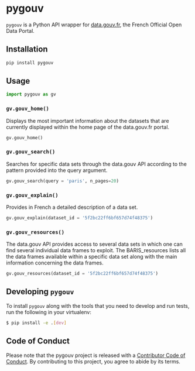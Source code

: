 # pygouv

`pygouv` is a Python API wrapper for [data.gouv.fr](https://www.data.gouv.fr/fr/), the French Official Open Data Portal.

## Installation

```python
pip install pygouv
```

## Usage

```python
import pygouv as gv

```

### `gv.gouv_home()`

Displays the most important information about the datasets that are currently displayed within the home page of the data.gouv.fr portal.

```python
gv.gouv_home()
```

### `gv.gouv_search()`

Searches for specific data sets through the data.gouv API according to the pattern provided into the query argument.

```python
gv.gouv_search(query = 'paris', n_pages=20)
```

### `gv.gouv_explain()`

Provides in French a detailed description of a data set.

```python
gv.gouv_explain(dataset_id = '5f2bc22ff6bf657d74f48375')
```

### `gv.gouv_resources()`

The data.gouv API provides access to several data sets in which one can find several individual data frames to exploit. The BARIS_resources lists all the data frames available within a specific data set along with the main information concerning the data frames.

```python
gv.gouv_resources(dataset_id = '5f2bc22ff6bf657d74f48375')
```

## Developing `pygouv`

To install `pygouv` along with the tools that you need to develop and run tests, run the following in your virtualenv:

```bash
$ pip install -e .[dev]
```

## Code of Conduct

Please note that the pygouv project is released with a [Contributor Code of Conduct](https://contributor-covenant.org/version/2/0/CODE_OF_CONDUCT.html). By contributing to this project, you agree to abide by its terms.
